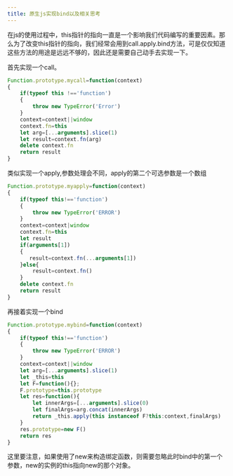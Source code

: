 ```yaml
---
title: 原生js实现bind以及相关思考
---
```

在js的使用过程中，this指针的指向一直是一个影响我们代码编写的重要因素。那么为了改变this指针的指向，我们经常会用到call.apply.bind方法，可是仅仅知道这些方法的用途是远远不够的，因此还是需要自己动手去实现一下。

首先实现一个call。
```javascript
Function.prototype.mycall=function(context)
{
    if(typeof this !=='function')
    {
        throw new TypeError('Error')
    }
    context=context||window
    context.fn=this
    let arg=[...arguments].slice(1)
    let result=context.fn(arg)
    delete context.fn
    return result
}
```
类似实现一个apply,参数处理会不同，apply的第二个可选参数是一个数组
```javascript
Function.prototype.myapply=function(context)
{
    if(typeof this!=='function')
    {
        throw new TypeError('ERROR')
    }
    context=context|window
    context.fn=this
    let result
    if(arguments[1])
    {
       result=context.fn(...arguments[1])   
    }else{
        result=context.fn()
    }
    delete context.fn
    return result
}
```
再接着实现一个bind
```javascript
Function.prototype.mybind=function(context)
{
    if(typeof this!=='function')
    {
        throw new TypeError('ERROR')
    }
    context=context||window
    let arg=[...arguments].slice(1)
    let _this=this
    let F=function(){};
    F.prototype=this.prototype
    let res=function(){
        let innerArgs=[...arguments].slice(0)
        let finalArgs=arg.concat(innerArgs)
        return _this.apply(this instanceof F?this:context,finalArgs)
    }
    res.prototype=new F()
    return res
}
```
这里要注意，如果使用了new来构造绑定函数，则需要忽略此时bind中的第一个参数，new的实例的this指向new的那个对象。
